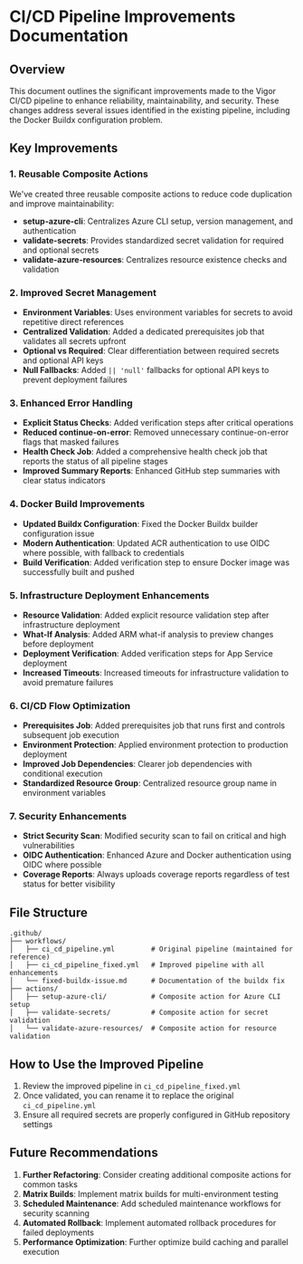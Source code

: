 # CI/CD Pipeline Improvements Documentation

## Overview

This document outlines the significant improvements made to the Vigor CI/CD pipeline to enhance reliability, maintainability, and security. These changes address several issues identified in the existing pipeline, including the Docker Buildx configuration problem.

## Key Improvements

### 1. Reusable Composite Actions

We've created three reusable composite actions to reduce code duplication and improve maintainability:

- **setup-azure-cli**: Centralizes Azure CLI setup, version management, and authentication
- **validate-secrets**: Provides standardized secret validation for required and optional secrets
- **validate-azure-resources**: Centralizes resource existence checks and validation

### 2. Improved Secret Management

- **Environment Variables**: Uses environment variables for secrets to avoid repetitive direct references
- **Centralized Validation**: Added a dedicated prerequisites job that validates all secrets upfront
- **Optional vs Required**: Clear differentiation between required secrets and optional API keys
- **Null Fallbacks**: Added `|| 'null'` fallbacks for optional API keys to prevent deployment failures

### 3. Enhanced Error Handling

- **Explicit Status Checks**: Added verification steps after critical operations
- **Reduced continue-on-error**: Removed unnecessary continue-on-error flags that masked failures
- **Health Check Job**: Added a comprehensive health check job that reports the status of all pipeline stages
- **Improved Summary Reports**: Enhanced GitHub step summaries with clear status indicators

### 4. Docker Build Improvements

- **Updated Buildx Configuration**: Fixed the Docker Buildx builder configuration issue
- **Modern Authentication**: Updated ACR authentication to use OIDC where possible, with fallback to credentials
- **Build Verification**: Added verification step to ensure Docker image was successfully built and pushed

### 5. Infrastructure Deployment Enhancements

- **Resource Validation**: Added explicit resource validation step after infrastructure deployment
- **What-If Analysis**: Added ARM what-if analysis to preview changes before deployment
- **Deployment Verification**: Added verification steps for App Service deployment
- **Increased Timeouts**: Increased timeouts for infrastructure validation to avoid premature failures

### 6. CI/CD Flow Optimization

- **Prerequisites Job**: Added prerequisites job that runs first and controls subsequent job execution
- **Environment Protection**: Applied environment protection to production deployment
- **Improved Job Dependencies**: Clearer job dependencies with conditional execution
- **Standardized Resource Group**: Centralized resource group name in environment variables

### 7. Security Enhancements

- **Strict Security Scan**: Modified security scan to fail on critical and high vulnerabilities
- **OIDC Authentication**: Enhanced Azure and Docker authentication using OIDC where possible
- **Coverage Reports**: Always uploads coverage reports regardless of test status for better visibility

## File Structure

```
.github/
├── workflows/
│   ├── ci_cd_pipeline.yml         # Original pipeline (maintained for reference)
│   ├── ci_cd_pipeline_fixed.yml   # Improved pipeline with all enhancements
│   └── fixed-buildx-issue.md      # Documentation of the buildx fix
├── actions/
│   ├── setup-azure-cli/           # Composite action for Azure CLI setup
│   ├── validate-secrets/          # Composite action for secret validation
│   └── validate-azure-resources/  # Composite action for resource validation
```

## How to Use the Improved Pipeline

1. Review the improved pipeline in `ci_cd_pipeline_fixed.yml`
2. Once validated, you can rename it to replace the original `ci_cd_pipeline.yml`
3. Ensure all required secrets are properly configured in GitHub repository settings

## Future Recommendations

1. **Further Refactoring**: Consider creating additional composite actions for common tasks
2. **Matrix Builds**: Implement matrix builds for multi-environment testing
3. **Scheduled Maintenance**: Add scheduled maintenance workflows for security scanning
4. **Automated Rollback**: Implement automated rollback procedures for failed deployments
5. **Performance Optimization**: Further optimize build caching and parallel execution
